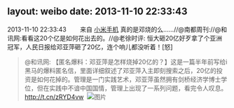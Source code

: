 layout: weibo
date: 2013-11-10 22:33:43
---
2013-11-10 22:33:43  &nbsp;&nbsp;&nbsp;&nbsp;&nbsp;&nbsp; 来自 <a href="http://app.weibo.com/t/feed/22zMnn" rel="nofollow">小米手机</a>
真的是邓烧的么……//@南都周刊://@和讯网:看看这20个亿是如何花出去的。//@老徐时评: 恒大砸20亿好歹拿了个亚洲冠军，人民日报给邓亚萍砸了20亿，连个响儿都没听着！[怒]
>  @和讯网: 【匿名爆料：邓亚萍是怎样烧掉20亿的？】这是一篇半年前写给i黑马的爆料匿名信，里面详细叙述了邓亚萍入主即刻搜索之后，20亿的投资是如何花掉的。管理是一门实践艺术，邓亚萍虽然拥有剑桥经济学博士学位，但在实践中不谙中国国情，管理上出现了一系列问题，看完令人叹息。http://t.cn/zRYD4vw ​​​
>  ![图片](https://ww4.sinaimg.cn/large/774440b9jw1eag4nxhutdj208c0b474j.jpg)
